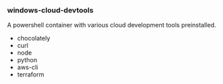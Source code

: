 ### windows-cloud-devtools

A powershell container with various cloud development tools preinstalled.

- chocolately
- curl
- node
- python
- aws-cli
- terraform